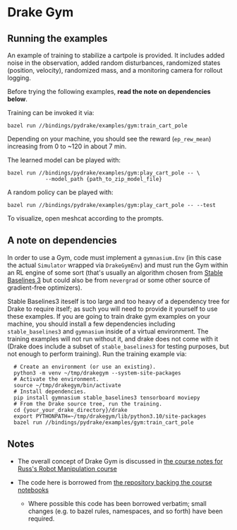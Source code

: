 Drake Gym
=========

Running the examples
--------------------

An example of training to stabilize a cartpole is provided.
It includes added noise in the observation, added random disturbances,
randomized states (position, velocity), randomized mass,
and a monitoring camera for rollout logging.

Before trying the following examples, <strong>read the note on dependencies below</strong>.

Training can be invoked it via:

    bazel run //bindings/pydrake/examples/gym:train_cart_pole

Depending on your machine, you should see the reward (`ep_rew_mean`) increasing from 0 to ~120 in about 7 min.

The learned model can be played with:

    bazel run //bindings/pydrake/examples/gym:play_cart_pole -- \
                --model_path {path_to_zip_model_file}

A random policy can be played with:

    bazel run //bindings/pydrake/examples/gym:play_cart_pole -- --test

To visualize, open meshcat according to the prompts.

A note on dependencies
----------------------

In order to use a Gym, code must implement a `gymnasium.Env` (in this case the actual `Simulator` wrapped via `DrakeGymEnv`) and must run the Gym within an RL engine of some sort (that's usually an algorithm chosen from
[Stable Baselines 3](https://stable-baselines3.readthedocs.io/en/master/index.html) but could also be from `nevergrad` or some other source of gradient-free
optimizers).

Stable Baselines3 iteself is too large and too heavy of a dependency tree for Drake to require itself; as such you will need to provide it yourself to use these examples.  If you are going to train drake gym examples on your machine, you should install a few dependencies including `stable_baselines3` and `gymnasium` inside of a virtual environment. The training examples will not run without it, and drake does not come with it (Drake does include a subset of `stable_baselines3` for testing purposes, but not enough to perform training). Run the training example via:

      # Create an environment (or use an existing).
      python3 -m venv ~/tmp/drakegym --system-site-packages
      # Activate the environment.
      source ~/tmp/drakegym/bin/activate
      # Install dependencies.
      pip install gymnasium stable_baselines3 tensorboard moviepy
      # From the Drake source tree, run the training.
      cd {your_your_drake_directory}/drake
      export PYTHONPATH=~/tmp/drakegym/lib/python3.10/site-packages
      bazel run //bindings/pydrake/examples/gym:train_cart_pole

Notes
-----

 * The overall concept of Drake Gym is discussed in
   [the course notes for Russ's Robot Manipulation course](https://manipulation.csail.mit.edu/rl.html#section1)

 * The code here is borrowed from
   [the repository backing the course notebooks](https://github.com/RussTedrake/manipulation/blob/f569cd653f35202416e865c42d6825eff9ef2691/manipulation/drake_gym.py)
   * Where possible this code has been borrowed verbatim; small changes (e.g.
     to bazel rules, namespaces, and so forth) have been required.
